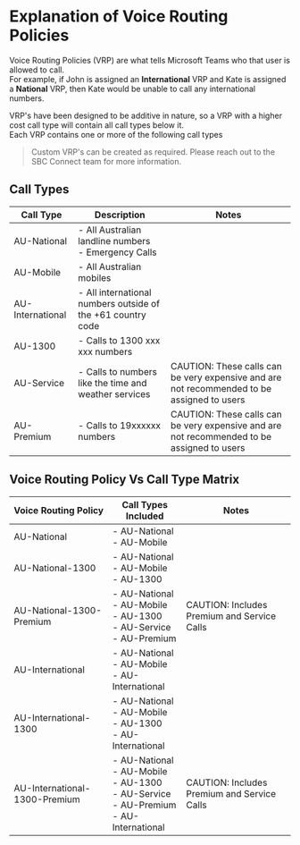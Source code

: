 # Explanation of Voice Routing Policies

Voice Routing Policies (VRP) are what tells Microsoft Teams who that user is allowed to call.\
For example, if John is assigned an **International** VRP and Kate is assigned a **National** VRP, then Kate would be unable to call any international numbers.

VRP's have been designed to be additive in nature, so a VRP with a higher cost call type will contain all call types below it.\
Each VRP contains one or more of the following call types

> Custom VRP's can be created as required. Please reach out to the SBC Connect team for more information.

## Call Types
|     Call Type    |                         Description                         |                                            Notes                                           |
|------------------|-------------------------------------------------------------|--------------------------------------------------------------------------------------------|
| AU-National      | - All Australian landline numbers<br>- Emergency Calls      |                                                                                            |
| AU-Mobile        | - All Australian mobiles                                    |                                                                                            |
| AU-International | - All international numbers outside of the +61 country code |                                                                                            |
| AU-1300          | - Calls to 1300 xxx xxx numbers                             |                                                                                            |
| AU-Service       | - Calls to numbers like the time and weather services       | CAUTION: These calls can be very expensive and are not recommended to be assigned to users |
| AU-Premium       | - Calls to 19xxxxxx numbers                                 | CAUTION: These calls can be very expensive and are not recommended to be assigned to users |

## Voice Routing Policy Vs Call Type Matrix
|      Voice Routing Policy     |                                       Call Types Included                                       |                    Notes                    |
|-------------------------------|-------------------------------------------------------------------------------------------------|---------------------------------------------|
| AU-National                   | - AU-National<br>- AU-Mobile                                                                    |                                             |
| AU-National-1300              | - AU-National<br>- AU-Mobile<br>- AU-1300                                                       |                                             |
| AU-National-1300-Premium      | - AU-National<br>- AU-Mobile<br>- AU-1300<br>- AU-Service<br>- AU-Premium                       | CAUTION: Includes Premium and Service Calls |
| AU-International              | - AU-National<br>- AU-Mobile<br>- AU-International                                              |                                             |
| AU-International-1300         | - AU-National<br>- AU-Mobile<br>- AU-1300<br>- AU-International                                 |                                             |
| AU-International-1300-Premium | - AU-National<br>- AU-Mobile<br>- AU-1300<br>- AU-Service<br>- AU-Premium<br>- AU-International | CAUTION: Includes Premium and Service Calls |
